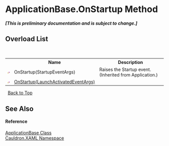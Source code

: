 # ApplicationBase.OnStartup Method 
 _**\[This is preliminary documentation and is subject to change.\]**_


## Overload List
&nbsp;<table><tr><th></th><th>Name</th><th>Description</th></tr><tr><td>![Protected method](media/protmethod.gif "Protected method")</td><td>OnStartup(StartupEventArgs)</td><td>
Raises the Startup event.
 (Inherited from Application.)</td></tr><tr><td>![Protected method](media/protmethod.gif "Protected method")</td><td><a href="M_Cauldron_XAML_ApplicationBase_OnStartup">OnStartup(LaunchActivatedEventArgs)</a></td><td /></tr></table>&nbsp;
<a href="#applicationbase.onstartup-method">Back to Top</a>

## See Also


#### Reference
<a href="T_Cauldron_XAML_ApplicationBase">ApplicationBase Class</a><br /><a href="N_Cauldron_XAML">Cauldron.XAML Namespace</a><br />